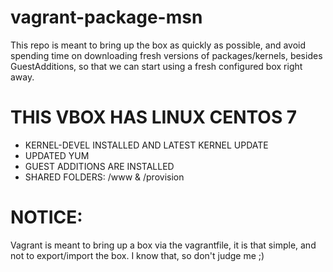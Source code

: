 # vagrant-package-msn
This repo is meant to bring up the box as quickly as possible, and avoid spending time on downloading fresh versions of packages/kernels, besides GuestAdditions, so that we can start using a fresh configured box right away.

# THIS VBOX HAS LINUX CENTOS 7
- KERNEL-DEVEL INSTALLED AND LATEST KERNEL UPDATE
- UPDATED YUM
- GUEST ADDITIONS ARE INSTALLED
- SHARED FOLDERS: /www & /provision

# NOTICE: 
Vagrant is meant to bring up a box via the vagrantfile, it is that simple, and not to export/import the box. I know that, so don't judge me ;)
